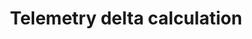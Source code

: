 ---
layout: docwithnav
title: Telemetry delta calculation
description: Delta validation
redirect_to: "/docs/tutorials/telemetry-delta-calculation/"
---